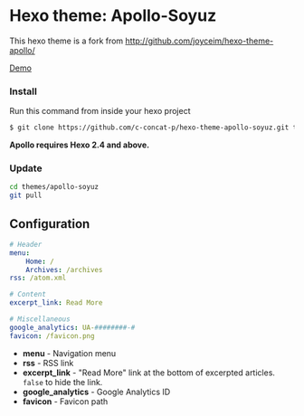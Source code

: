 Hexo theme: Apollo-Soyuz
========================

This hexo theme is a fork from http://github.com/joyceim/hexo-theme-apollo/

[Demo](http://bildepunkt.com)

### Install
Run this command from inside your hexo project
``` bash
$ git clone https://github.com/c-concat-p/hexo-theme-apollo-soyuz.git themes/apollo-soyuz
```

**Apollo requires Hexo 2.4 and above.**

### Update
``` bash
cd themes/apollo-soyuz
git pull
```

## Configuration
``` yml
# Header
menu:
    Home: /
    Archives: /archives
rss: /atom.xml

# Content
excerpt_link: Read More

# Miscellaneous
google_analytics: UA-########-#
favicon: /favicon.png
```

- **menu** - Navigation menu
- **rss** - RSS link
- **excerpt_link** - "Read More" link at the bottom of excerpted articles. `false` to hide the link.
- **google_analytics** - Google Analytics ID
- **favicon** - Favicon path
